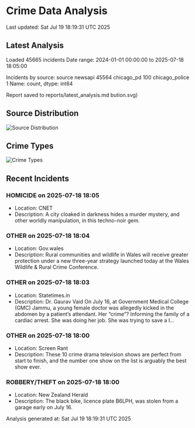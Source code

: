 # Crime Data Analysis
Last updated: Sat Jul 19 18:19:31 UTC 2025

## Latest Analysis

Loaded 45665 incidents
Date range: 2024-01-01 00:00:00 to 2025-07-18 18:05:00

Incidents by source:
source
newsapi           45564
chicago_pd          100
chicago_police        1
Name: count, dtype: int64

Report saved to reports/latest_analysis.md
bution.svg)

## Source Distribution
![Source Distribution](images/source_distribution.svg)

## Crime Types
![Crime Types](images/crime_types.svg)

## Recent Incidents

### HOMICIDE on 2025-07-18 18:05
- Location: CNET
- Description: A city cloaked in darkness hides a murder mystery, and other worldly manipulation, in this techno-noir gem.


### OTHER on 2025-07-18 18:04
- Location: Gov.wales
- Description: Rural communities and wildlife in Wales will receive greater protection under a new three-year strategy launched today at the Wales Wildlife & Rural Crime Conference.


### OTHER on 2025-07-18 18:03
- Location: Statetimes.in
- Description: Dr. Gaurav Vaid On July 16, at Government Medical College (GMC) Jammu, a young female doctor was allegedly kicked in the abdomen by a patient’s attendant. Her “crime”? Informing the family of a cardiac arrest. She was doing her job. She was trying to save a l…


### OTHER on 2025-07-18 18:00
- Location: Screen Rant
- Description: These 10 crime drama television shows are perfect from start to finish, and the number one show on the list is arguably the best show ever.


### ROBBERY/THEFT on 2025-07-18 18:00
- Location: New Zealand Herald
- Description: The black bike, licence plate B6LPH, was stolen from a garage early on July 16.

Analysis generated at: Sat Jul 19 18:19:31 UTC 2025
